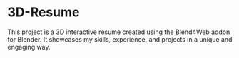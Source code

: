 # 3D-Resume
This project is a 3D interactive resume created using the Blend4Web addon for Blender. It showcases my skills, experience, and projects in a unique and engaging way.
